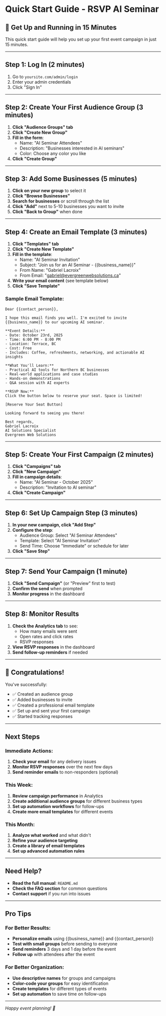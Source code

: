 # Quick Start Guide - RSVP AI Seminar

## 🚀 Get Up and Running in 15 Minutes

This quick start guide will help you set up your first event campaign in just 15 minutes.

---

## Step 1: Log In (2 minutes)

1. Go to `yoursite.com/admin/login`
2. Enter your admin credentials
3. Click "Sign In"

---

## Step 2: Create Your First Audience Group (3 minutes)

1. **Click "Audience Groups" tab**
2. **Click "Create New Group"**
3. **Fill in the form**:
   - Name: "AI Seminar Attendees"
   - Description: "Businesses interested in AI seminars"
   - Color: Choose any color you like
4. **Click "Create Group"**

---

## Step 3: Add Some Businesses (5 minutes)

1. **Click on your new group** to select it
2. **Click "Browse Businesses"**
3. **Search for businesses** or scroll through the list
4. **Click "Add"** next to 5-10 businesses you want to invite
5. **Click "Back to Group"** when done

---

## Step 4: Create an Email Template (3 minutes)

1. **Click "Templates" tab**
2. **Click "Create New Template"**
3. **Fill in the template**:
   - Name: "AI Seminar Invitation"
   - Subject: "Join us for an AI Seminar - {{business_name}}"
   - From Name: "Gabriel Lacroix"
   - From Email: "gabriel@evergreenwebsolutions.ca"
4. **Write your email content** (see template below)
5. **Click "Save Template"**

### Sample Email Template:
```
Dear {{contact_person}},

I hope this email finds you well. I'm excited to invite {{business_name}} to our upcoming AI seminar.

**Event Details:**
- Date: October 23rd, 2025
- Time: 6:00 PM - 8:00 PM
- Location: Terrace, BC
- Cost: Free
- Includes: Coffee, refreshments, networking, and actionable AI insights

**What You'll Learn:**
- Practical AI tools for Northern BC businesses
- Real-world applications and case studies
- Hands-on demonstrations
- Q&A session with AI experts

**RSVP Now:**
Click the button below to reserve your seat. Space is limited!

[Reserve Your Seat Button]

Looking forward to seeing you there!

Best regards,
Gabriel Lacroix
AI Solutions Specialist
Evergreen Web Solutions
```

---

## Step 5: Create Your First Campaign (2 minutes)

1. **Click "Campaigns" tab**
2. **Click "New Campaign"**
3. **Fill in campaign details**:
   - Name: "AI Seminar - October 2025"
   - Description: "Invitation to AI seminar"
4. **Click "Create Campaign"**

---

## Step 6: Set Up Campaign Step (3 minutes)

1. **In your new campaign, click "Add Step"**
2. **Configure the step**:
   - Audience Group: Select "AI Seminar Attendees"
   - Template: Select "AI Seminar Invitation"
   - Send Time: Choose "Immediate" or schedule for later
3. **Click "Save Step"**

---

## Step 7: Send Your Campaign (1 minute)

1. **Click "Send Campaign"** (or "Preview" first to test)
2. **Confirm the send** when prompted
3. **Monitor progress** in the dashboard

---

## Step 8: Monitor Results

1. **Check the Analytics tab** to see:
   - How many emails were sent
   - Open rates and click rates
   - RSVP responses
2. **View RSVP responses** in the dashboard
3. **Send follow-up reminders** if needed

---

## 🎉 Congratulations!

You've successfully:
- ✅ Created an audience group
- ✅ Added businesses to invite
- ✅ Created a professional email template
- ✅ Set up and sent your first campaign
- ✅ Started tracking responses

---

## Next Steps

### Immediate Actions:
1. **Check your email** for any delivery issues
2. **Monitor RSVP responses** over the next few days
3. **Send reminder emails** to non-responders (optional)

### This Week:
1. **Review campaign performance** in Analytics
2. **Create additional audience groups** for different business types
3. **Set up automation workflows** for follow-ups
4. **Create more email templates** for different events

### This Month:
1. **Analyze what worked** and what didn't
2. **Refine your audience targeting**
3. **Create a library of email templates**
4. **Set up advanced automation rules**

---

## Need Help?

- **Read the full manual**: `README.md`
- **Check the FAQ section** for common questions
- **Contact support** if you run into issues

---

## Pro Tips

### For Better Results:
- **Personalize emails** using {{business_name}} and {{contact_person}}
- **Test with small groups** before sending to everyone
- **Send reminders** 3 days and 1 day before the event
- **Follow up** with attendees after the event

### For Better Organization:
- **Use descriptive names** for groups and campaigns
- **Color-code your groups** for easy identification
- **Create templates** for different types of events
- **Set up automation** to save time on follow-ups

---

*Happy event planning! 🎉*


